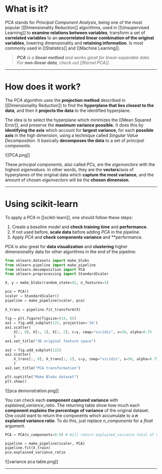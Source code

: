 # What is it?

*PCA* stands for *Principal Component Analysis*, being one of the most popular [[Dimensionality Reduction]] algorithms, used in [[Unsupervised Learning]] to **examine relations between variables**, transform a set of **correlated variables** to an **uncorrelated linear combination of the original variables**, lowering dimensionality and **retaining information**. Is most commonly used in [[Statistics]] and [[Machine Learning]].

>***PCA** is a **linear method** and works great for linear-separable data. For **non-linear data**, check out [[Kernel PCA]].*
___
# How does it work?

The *PCA* algorithm uses the **projection method** described in [[Dimensionality Reduction]] to find the **hyperplane that lies closest to the data**, and then it **projects the data** to the identified hyperplane.

The idea is to select the hyperplane which minimizes the [[Mean Squared Error]], and preserve the **maximum variance possible.** It does this by **identifying the axis** which account for **largest variance**, for each **possible axis** in the high dimension, using a technique called *Singular Value Decomposition*. It basically **decomposes the data** to a set of *principal components*.

![[PCA.png]]

These *principal components*, also called *PC*s, are the *eigenvectors* with the highest *eigenvalues*. In other words, they are the **vectors**/axis of hyperplanes of the original data which **capture the most variance**, and the amount of chosen *eigenvectors* will be the **chosen dimension**.
___
# Using scikit-learn

To apply a *PCA* in [[scikit-learn]], one should follow these steps:

1. Create a *baseline model* and **check training time** and **performance**.
2. If not used before, **scale data** before adding *PCA* in the pipeline.
3. Apply *PCA* and **check components variance** and **performance.

*PCA* is also great for **data visualization** and **clustering** higher dimensionality data for other algorithms in the end of the pipeline:

```python
from sklearn.datasets import make_blobs  
from sklearn.pipeline import make_pipeline  
from sklearn.decomposition import PCA
from sklearn.preprocessing import StandardScaler  

X, y = make_blobs(random_state=42, n_features=3)  

pca = PCA()  
scaler = StandardScaler()  
pipeline = make_pipeline(scaler, pca)  
  
X_trans = pipeline.fit_transform(X)  
  
fig = plt.figure(figsize=(14, 6))  
ax1 = fig.add_subplot(121, projection='3d')  
ax1.scatter(
	X[:, 0], X[:, 1], X[:, 2], c=y, cmap="viridis", s=50, alpha=0.75
	) 
ax1.set_title("3D original feature space")  
  
ax2 = fig.add_subplot(122)  
ax2.scatter(
	X_trans[:, 0], X_trans[:, 1], c=y, cmap="viridis", s=50, alpha=0.75
	)  
ax2.set_title("PCA transformation")  

plt.suptitle("Make Blobs dataset")  
plt.show()
```

![[pca demonstration.png]]

You can check each **component captured variance** with *explained_variance_ratio*. The returning table show how much each **component explains the percentage of variance** of the original dataset. One could want to return the components which accumulate to a **$n$ explained variance ratio**. To do this, just replace *n_components* for a *float* argument. 

```python
PCA = PCA(n_components=0.9) # Will return explained_variance total of 95%

pipeline = make_pipeline(scaler, PCA)
pipeline.fit(X_train)
pca.explained_variance_ratio
```

![[variance pca table.png]]
___

